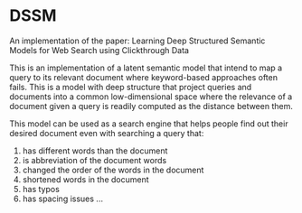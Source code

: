 # DSSM
An implementation of the paper: Learning Deep Structured Semantic Models for Web Search using Clickthrough Data


This is an implementation of a latent semantic model that intend to map a query to its relevant document where keyword-based approaches often fails. This is a model with deep structure that project queries and documents into a common low-dimensional space where the relevance of a document given a query is readily computed as the distance between them.

This model can be used as a search engine that helps people find out their desired document even with searching a query that:
1. has different words than the document
2. is abbreviation of the document words
3. changed the order of the words in the document
4. shortened words in the document
5. has typos
5. has spacing issues
...
